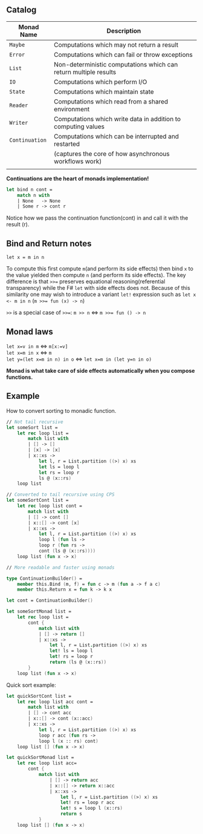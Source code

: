 ## Catalog

Monad Name  | Description
---------   | --------------
`Maybe`     | Computations which may not return a result
`Error`     | Computations which can fail or throw exceptions
`List`      | Non-deterministic computations which can return multiple results
`IO`        | Computations which perform I/O
`State`     | Computations which maintain state
`Reader`    | Computations which read from a shared environment
`Writer`    | Computations which write data in addition to computing values
`Continuation` | Computations which can be interrupted and restarted
               | (captures the core of how asynchronous workflows work)
               |

**Continuations are the heart of monads implementation!**

```fsharp
let bind n cont =
    match n with
    | None   -> None
    | Some r -> cont r
```
Notice how we pass the continuation function(cont) in and call it with the result (r).

## Bind and Return notes

`let x = m in n`

To compute this first compute `m`(and perform its side effects) then bind `x` to the
value yielded then compute `n` (and perform its side effects). The key difference is
that `>>=` preserves equational reasoning(referential transparency) while the F# `let`
with side effects does not.
Because of this similarity one may wish to introduce a variant `let!` expression
such as `let x <- m in n` (`m >>= fun (x) -> n`)

`>>` is a special case of `>>=`: `m >> n` <=> `m >>= fun () -> n`

## Monad laws

`let x=v in m` <=> `m[x:=v]` <br/>
`let x=m in x` <=> `m`       <br/>
`let y=(let x=m in n) in o` <=> `let x=m in (let y=n in o)` <br/>

**Monad is what take care of side effects automatically when you compose functions.**

## Example

How to convert sorting to monadic function.

```fsharp
// Not tail recursive
let someSort list =
    let rec loop list =
        match list with
        | [] -> []
        | [x] -> [x]
        | x::xs ->
            let l, r = List.partition ((>) x) xs
            let ls = loop l
            let rs = loop r
            ls @ (x::rs)
    loop list
```

```fsharp
// Converted to tail recursive using CPS
let someSortCont list =
    let rec loop list cont =
        match list with
        | [] -> cont []
        | x::[] -> cont [x]
        | x::xs ->
            let l, r = List.partition ((>) x) xs
            loop l (fun ls ->
            loop r (fun rs ->
            cont (ls @ (x::rs))))
    loop list (fun x -> x)
```

```fsharp
// More readable and faster using monads

type ContinuationBuilder() =
    member this.Bind (m, f) = fun c -> m (fun a -> f a c)
    member this.Return x = fun k -> k x

let cont = ContinuationBuilder()
```

```fsharp
let someSortMonad list =
    let rec loop list =
        cont {
            match list with
            | [] -> return []
            | x::xs ->
                let l, r = List.partition ((>) x) xs
                let! ls = loop l
                let! rs = loop r
                return (ls @ (x::rs))
        }
    loop list (fun x -> x)
```

Quick sort example:

```fsharp
let quickSortCont list =
    let rec loop list acc cont =
        match list with
        | [] -> cont acc
        | x::[] -> cont (x::acc)
        | x::xs ->
            let l, r = List.partition ((>) x) xs
            loop r acc (fun rs ->
            loop l (x :: rs) cont)
    loop list [] (fun x -> x)

let quickSortMonad list =
    let rec loop list acc=
        cont {
            match list with
                | [] -> return acc
                | x::[] -> return x::acc
                | x::xs ->
                    let l, r = List.partition ((>) x) xs
                    let! rs = loop r acc
                    let! s = loop l (x::rs)
                    return s
            }
    loop list [] (fun x -> x)
```
